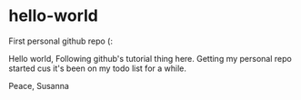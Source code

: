 # hello-world
First personal github repo (:


Hello world,
Following github's tutorial thing here. Getting my personal repo started cus it's been on my todo list for a while. 

Peace,
Susanna
